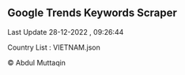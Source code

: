 

## Google Trends Keywords Scraper 
 
Last Update 28-12-2022 , 09:26:44

Country List :
VIETNAM.json



© Abdul Muttaqin 
